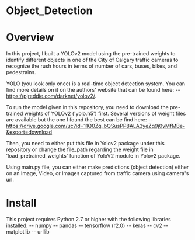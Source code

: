 # Object_Detection

# Overview
In this project, I built a YOLOv2 model using the pre-trained weights to identify different objects in one of the City of Calgary traffic cameras to recognize the rush hours in terms of number of cars, buses, bikes, and pedestrains.

YOLO (you look only once) is a real-time object detection system. You can find more details on it on the authors' website that can be found here: 
  -- https://pjreddie.com/darknet/yolov2/.

To run the model given in this repository, you need to download the pre-trained weights of YOLOv2 ('yolo.h5') first. Several versions of weight files are available but the one I found the best can be find here:
  --  https://drive.google.com/uc?id=11Q0Zq_bQSusPP8ALA3yeZq9j0yMfMBe-&export=download

Then, you need to either put this file in Yolov2 package under this repository or change the file_path regarding the weight file in 'load_pretrained_weights' function of YoloV2 module in Yolov2 package.

Using main.py file, you can either make predictions (object detection) either on an Image, Video, or Images captured from traffic camera using camera's url.

# Install
This project requires Python 2.7 or higher with the following libraries installed:
  -- numpy
  -- pandas
  -- tensorflow (r2.0)
  -- keras
  -- cv2
  -- matplotlib
  -- urllib
  
